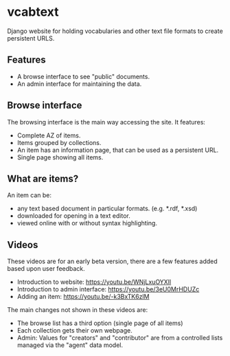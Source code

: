 vcabtext
========
Django website for holding vocabularies and other text file formats
to create persistent URLS.

Features
--------
* A browse interface to see "public" documents.
* An admin interface for maintaining the data.

Browse interface
----------------
The browsing interface is the main way accessing the site. It features:

* Complete AZ of items.
* Items grouped by collections.
* An item has an information page, that can be used as a persistent URL.
* Single page showing all items.

What are items?
---------------
An item can be:

* any text based document in particular formats. (e.g. *.rdf, *.xsd)
* downloaded for opening in a text editor.
* viewed online with or without syntax highlighting.


Videos
------
These videos are for an early beta version, there are a few features added
based upon user feedback. 

* Introduction to website: https://youtu.be/WNjLxuOYXlI
* Introduction to admin interface: https://youtu.be/3eU0MrHDUZc
* Adding an item: https://youtu.be/-k3BxTK6zlM

The main changes not shown in these videos are:

* The browse list has a third option (single page of all items)
* Each collection gets their own webpage.
* Admin: Values for "creators" and "contributor" are from a controlled lists managed via the "agent" data model.
